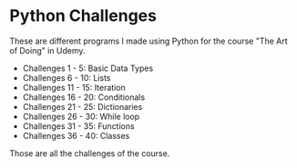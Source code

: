 # Python Challenges

These are different programs I made using Python for the course "The Art of Doing" in Udemy.

- Challenges 1 - 5: Basic Data Types
- Challenges 6 - 10: Lists
- Challenges 11 - 15: Iteration
- Challenges 16 - 20: Conditionals
- Challenges 21 - 25: Dictionaries
- Challenges 26 - 30: While loop
- Challenges 31 - 35: Functions
- Challenges 36 - 40: Classes

Those are all the challenges of the course.

